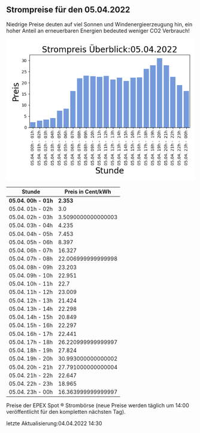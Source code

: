 
## Strompreise für den 05.04.2022

Niedrige Preise deuten auf viel Sonnen und Windenergieerzeugung hin, ein hoher Anteil an erneuerbaren Energien bedeuted weniger CO2 Verbrauch!

![Strompreis übersicht](imgs/strompreis_uebersicht.png)

| Stunde | Preis in Cent/kWh |
|---|---|
| **05.04. 00h -  01h** | **2.353** | 
| 05.04. 01h -  02h | 3.0 | 
| 05.04. 02h -  03h | 3.5090000000000003 | 
| 05.04. 03h -  04h | 4.235 | 
| 05.04. 04h -  05h | 7.453 | 
| 05.04. 05h -  06h | 8.397 | 
| 05.04. 06h -  07h | 16.327 | 
| 05.04. 07h -  08h | 22.006999999999998 | 
| 05.04. 08h -  09h | 23.203 | 
| 05.04. 09h -  10h | 22.951 | 
| 05.04. 10h -  11h | 22.7 | 
| 05.04. 11h -  12h | 23.009 | 
| 05.04. 12h -  13h | 21.424 | 
| 05.04. 13h -  14h | 22.298 | 
| 05.04. 14h -  15h | 20.849 | 
| 05.04. 15h -  16h | 22.297 | 
| 05.04. 16h -  17h | 22.441 | 
| 05.04. 17h -  18h | 26.220999999999997 | 
| 05.04. 18h -  19h | 27.824 | 
| 05.04. 19h -  20h | 30.993000000000002 | 
| 05.04. 20h -  21h | 27.791000000000004 | 
| 05.04. 21h -  22h | 22.647 | 
| 05.04. 22h -  23h | 18.965 | 
| 05.04. 23h -  00h | 16.363999999999997 | 

Preise der EPEX Spot ® Strombörse (neue Preise werden täglich um 14:00 veröffentlicht für den kompletten nächsten Tag).

letzte Aktualisierung:04.04.2022 14:30